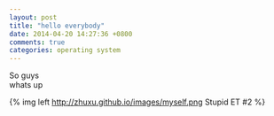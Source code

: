 ```yaml
---
layout: post
title: "hello everybody"
date: 2014-04-20 14:27:36 +0800
comments: true
categories: operating system
---
```

So guys</br>
whats up

{% img left http://zhuxu.github.io/images/myself.png Stupid ET #2 %}
